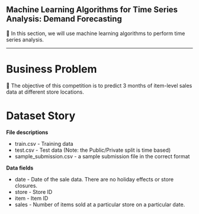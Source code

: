 ## Machine Learning Algorithms for Time Series Analysis: Demand Forecasting

📌 In this section, we will use machine learning algorithms to perform time series analysis.

<hr />

# Business Problem

📌 The objective of this competition is to predict 3 months of item-level sales data at different store locations.

# Dataset Story

**File descriptions**

* train.csv - Training data
* test.csv - Test data (Note: the Public/Private split is time based)
* sample_submission.csv - a sample submission file in the correct format

**Data fields**

* date - Date of the sale data. There are no holiday effects or store closures.
* store - Store ID
* item - Item ID
* sales - Number of items sold at a particular store on a particular date.

